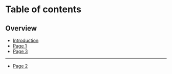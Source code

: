 # Table of contents

## Overview

* [Introduction](README.md)
* [Page 1](overview/page-1.md)
* [Page 3](overview/page-3.md)

***

* [Page 2](page-2.md)
